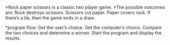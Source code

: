 *Rock paper scissors is a classic two player game.
*The possible outcomes are:
     Rock destroys scissors.
     Scissors cut paper.
     Paper covers rock.
     If there’s a tie, then the game ends in a draw. 
 
*program flow:
     Get the user’s choice.
     Get the computer’s choice.
     Compare the two choices and determine a winner.
    Start the program and display the results.
